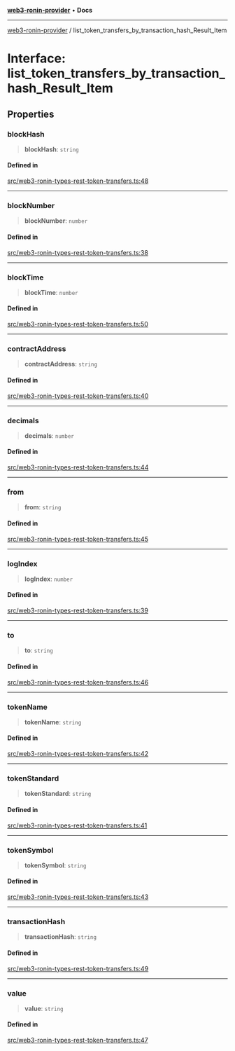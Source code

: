 [**web3-ronin-provider**](../README.md) • **Docs**

***

[web3-ronin-provider](../globals.md) / list\_token\_transfers\_by\_transaction\_hash\_Result\_Item

# Interface: list\_token\_transfers\_by\_transaction\_hash\_Result\_Item

## Properties

### blockHash

> **blockHash**: `string`

#### Defined in

[src/web3-ronin-types-rest-token-transfers.ts:48](https://github.com/chuacw/web3-ronin-provider/blob/7646ce38176c1dab59363eef0869f2efa34d498b/src/web3-ronin-types-rest-token-transfers.ts#L48)

***

### blockNumber

> **blockNumber**: `number`

#### Defined in

[src/web3-ronin-types-rest-token-transfers.ts:38](https://github.com/chuacw/web3-ronin-provider/blob/7646ce38176c1dab59363eef0869f2efa34d498b/src/web3-ronin-types-rest-token-transfers.ts#L38)

***

### blockTime

> **blockTime**: `number`

#### Defined in

[src/web3-ronin-types-rest-token-transfers.ts:50](https://github.com/chuacw/web3-ronin-provider/blob/7646ce38176c1dab59363eef0869f2efa34d498b/src/web3-ronin-types-rest-token-transfers.ts#L50)

***

### contractAddress

> **contractAddress**: `string`

#### Defined in

[src/web3-ronin-types-rest-token-transfers.ts:40](https://github.com/chuacw/web3-ronin-provider/blob/7646ce38176c1dab59363eef0869f2efa34d498b/src/web3-ronin-types-rest-token-transfers.ts#L40)

***

### decimals

> **decimals**: `number`

#### Defined in

[src/web3-ronin-types-rest-token-transfers.ts:44](https://github.com/chuacw/web3-ronin-provider/blob/7646ce38176c1dab59363eef0869f2efa34d498b/src/web3-ronin-types-rest-token-transfers.ts#L44)

***

### from

> **from**: `string`

#### Defined in

[src/web3-ronin-types-rest-token-transfers.ts:45](https://github.com/chuacw/web3-ronin-provider/blob/7646ce38176c1dab59363eef0869f2efa34d498b/src/web3-ronin-types-rest-token-transfers.ts#L45)

***

### logIndex

> **logIndex**: `number`

#### Defined in

[src/web3-ronin-types-rest-token-transfers.ts:39](https://github.com/chuacw/web3-ronin-provider/blob/7646ce38176c1dab59363eef0869f2efa34d498b/src/web3-ronin-types-rest-token-transfers.ts#L39)

***

### to

> **to**: `string`

#### Defined in

[src/web3-ronin-types-rest-token-transfers.ts:46](https://github.com/chuacw/web3-ronin-provider/blob/7646ce38176c1dab59363eef0869f2efa34d498b/src/web3-ronin-types-rest-token-transfers.ts#L46)

***

### tokenName

> **tokenName**: `string`

#### Defined in

[src/web3-ronin-types-rest-token-transfers.ts:42](https://github.com/chuacw/web3-ronin-provider/blob/7646ce38176c1dab59363eef0869f2efa34d498b/src/web3-ronin-types-rest-token-transfers.ts#L42)

***

### tokenStandard

> **tokenStandard**: `string`

#### Defined in

[src/web3-ronin-types-rest-token-transfers.ts:41](https://github.com/chuacw/web3-ronin-provider/blob/7646ce38176c1dab59363eef0869f2efa34d498b/src/web3-ronin-types-rest-token-transfers.ts#L41)

***

### tokenSymbol

> **tokenSymbol**: `string`

#### Defined in

[src/web3-ronin-types-rest-token-transfers.ts:43](https://github.com/chuacw/web3-ronin-provider/blob/7646ce38176c1dab59363eef0869f2efa34d498b/src/web3-ronin-types-rest-token-transfers.ts#L43)

***

### transactionHash

> **transactionHash**: `string`

#### Defined in

[src/web3-ronin-types-rest-token-transfers.ts:49](https://github.com/chuacw/web3-ronin-provider/blob/7646ce38176c1dab59363eef0869f2efa34d498b/src/web3-ronin-types-rest-token-transfers.ts#L49)

***

### value

> **value**: `string`

#### Defined in

[src/web3-ronin-types-rest-token-transfers.ts:47](https://github.com/chuacw/web3-ronin-provider/blob/7646ce38176c1dab59363eef0869f2efa34d498b/src/web3-ronin-types-rest-token-transfers.ts#L47)
